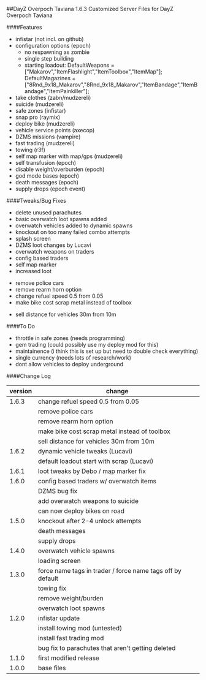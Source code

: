 ##DayZ Overpoch Taviana 1.6.3
Customized Server Files for DayZ Overpoch Taviana

####Features
* infistar                     (not incl. on github)
* configuration options        (epoch)
    - no respawning as zombie
    - single step building
    - starting loadout:
        DefaultWeapons = ["Makarov","ItemFlashlight","ItemToolbox","ItemMap"];
        DefaultMagazines = ["8Rnd_9x18_Makarov","8Rnd_9x18_Makarov","ItemBandage","ItemBandage","ItemPainkiller"];
* take clothes                  (zabn/mudzereli)
* suicide                       (mudzereli)
* safe zones                    (infistar)
* snap pro                      (raymix)
* deploy bike                   (mudzereli)
* vehicle service points        (axecop)
* DZMS missions                 (vampire)
* fast trading                  (mudzereli)
* towing                        (r3f)
* self map marker with map/gps  (mudzereli)
* self transfusion              (epoch)
* disable weight/overburden     (epoch)
* god mode bases                (epoch)
* death messages                (epoch)
* supply drops                  (epoch event)


####Tweaks/Bug Fixes
- delete unused parachutes
- basic overwatch loot spawns added
- overwatch vehicles added to dynamic spawns
- knockout on too many failed combo attempts
- splash screen
- DZMS loot changes by Lucavi
- overwatch weapons on traders
- config based traders
- self map marker
- increased loot 
* remove police cars
* remove rearm horn option
* change refuel speed 0.5 from 0.05
* make bike cost scrap metal instead of toolbox
- sell distance for vehicles 30m from 10m

####To Do
- throttle in safe zones (needs programming)
- gem trading (could possibly use my deploy mod for this)
- maintainence (i think this is set up but need to double check everything)
- single currency (needs lots of research/work)
- dont allow vehicles to deploy underground

####Change Log

version | change
--------|-------
1.6.3   | change refuel speed 0.5 from 0.05
        | remove police cars
        | remove rearm horn option
        | make bike cost scrap metal instead of toolbox
        | sell distance for vehicles 30m from 10m
1.6.2   | dynamic vehicle tweaks (Lucavi)
        | default loadout start with scrap (Lucavi)
1.6.1   | loot tweaks by Debo / map marker fix
1.6.0   | config based traders w/ overwatch items
        | DZMS bug fix
        | add overwatch weapons to suicide 
        | can now deploy bikes on road
1.5.0   | knockout after 2-4 unlock attempts
        | death messages
        | supply drops
1.4.0   | overwatch vehicle spawns
        | loading screen
1.3.0   | force name tags in trader / force name tags off by default
        | towing fix
        | remove weight/burden
        | overwatch loot spawns
1.2.0   | infistar update
        | install towing mod (untested)
        | install fast trading mod
        | bug fix to parachutes that aren't getting deleted
1.1.0   | first modified release
1.0.0   | base files